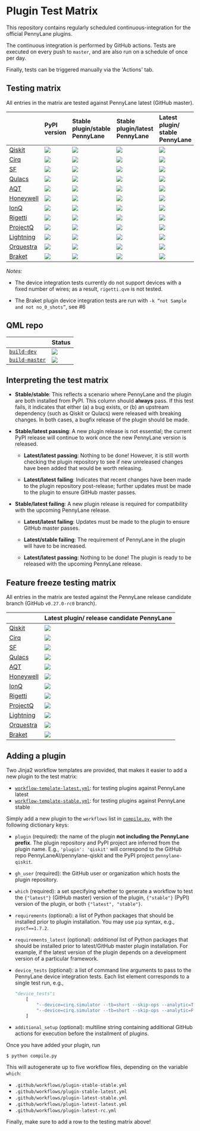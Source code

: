 # Plugin Test Matrix

This repository contains regularly scheduled continuous-integration for the official PennyLane plugins.

The continuous integration is performed by GitHub actions. Tests are executed on every push to `master`,
and are also run on a schedule of once per day.

Finally, tests can be triggered manually via the 'Actions' tab.

## Testing matrix

All entries in the matrix are tested against PennyLane latest (GitHub master).

|           | PyPI version                                                                                   | Stable plugin/stable PennyLane                                                                                                                                                                                                                          | Stable plugin/latest PennyLane                                                                                                                                                                                                                          | Latest plugin/ stable PennyLane                                                                                                                                                                                                                          | Latest plugin/latest PennyLane                                                                                                                                                                                                                          |
|:----------|:-----------------------------------------------------------------------------------------------|:--------------------------------------------------------------------------------------------------------------------------------------------------------------------------------------------------------------------------------------------------------|:--------------------------------------------------------------------------------------------------------------------------------------------------------------------------------------------------------------------------------------------------------|:--------------------------------------------------------------------------------------------------------------------------------------------------------------------------------------------------------------------------------------------------------|:--------------------------------------------------------------------------------------------------------------------------------------------------------------------------------------------------------------------------------------------------------|
| [Qiskit](https://github.com/PennyLaneAI/pennylane-qiskit)    | ![](https://img.shields.io/pypi/v/pennylane-qiskit?color=green&label=%20&style=flat-square)    | [![](https://img.shields.io/github/workflow/status/PennyLaneAI/plugin-test-matrix/qiskit-stable-stable?label=%20&logo=github&style=flat-square)](https://github.com/PennyLaneAI/plugin-test-matrix/actions?query=workflow%3Aqiskit-stable-stable)       | [![](https://img.shields.io/github/workflow/status/PennyLaneAI/plugin-test-matrix/qiskit-stable-latest?label=%20&logo=github&style=flat-square)](https://github.com/PennyLaneAI/plugin-test-matrix/actions?query=workflow%3Aqiskit-stable-latest)       | [![](https://img.shields.io/github/workflow/status/PennyLaneAI/plugin-test-matrix/qiskit-latest-stable?label=%20&logo=github&style=flat-square)](https://github.com/PennyLaneAI/plugin-test-matrix/actions?query=workflow%3Aqiskit-latest-stable)       | [![](https://img.shields.io/github/workflow/status/PennyLaneAI/plugin-test-matrix/qiskit-latest-latest?label=%20&logo=github&style=flat-square)](https://github.com/PennyLaneAI/plugin-test-matrix/actions?query=workflow%3Aqiskit-latest-latest)       |
| [Cirq](https://github.com/PennyLaneAI/pennylane-cirq)      | ![](https://img.shields.io/pypi/v/pennylane-cirq?color=green&label=%20&style=flat-square)      | [![](https://img.shields.io/github/workflow/status/PennyLaneAI/plugin-test-matrix/cirq-stable-stable?label=%20&logo=github&style=flat-square)](https://github.com/PennyLaneAI/plugin-test-matrix/actions?query=workflow%3Acirq-stable-stable)           | [![](https://img.shields.io/github/workflow/status/PennyLaneAI/plugin-test-matrix/cirq-stable-latest?label=%20&logo=github&style=flat-square)](https://github.com/PennyLaneAI/plugin-test-matrix/actions?query=workflow%3Acirq-stable-latest)           | [![](https://img.shields.io/github/workflow/status/PennyLaneAI/plugin-test-matrix/cirq-latest-stable?label=%20&logo=github&style=flat-square)](https://github.com/PennyLaneAI/plugin-test-matrix/actions?query=workflow%3Acirq-latest-stable)           | [![](https://img.shields.io/github/workflow/status/PennyLaneAI/plugin-test-matrix/cirq-latest-latest?label=%20&logo=github&style=flat-square)](https://github.com/PennyLaneAI/plugin-test-matrix/actions?query=workflow%3Acirq-latest-latest)           |
| [SF](https://github.com/PennyLaneAI/pennylane-sf)        | ![](https://img.shields.io/pypi/v/pennylane-sf?color=green&label=%20&style=flat-square)        | [![](https://img.shields.io/github/workflow/status/PennyLaneAI/plugin-test-matrix/sf-stable-stable?label=%20&logo=github&style=flat-square)](https://github.com/PennyLaneAI/plugin-test-matrix/actions?query=workflow%3Asf-stable-stable)               | [![](https://img.shields.io/github/workflow/status/PennyLaneAI/plugin-test-matrix/sf-stable-latest?label=%20&logo=github&style=flat-square)](https://github.com/PennyLaneAI/plugin-test-matrix/actions?query=workflow%3Asf-stable-latest)               | [![](https://img.shields.io/github/workflow/status/PennyLaneAI/plugin-test-matrix/sf-latest-stable?label=%20&logo=github&style=flat-square)](https://github.com/PennyLaneAI/plugin-test-matrix/actions?query=workflow%3Asf-latest-stable)               | [![](https://img.shields.io/github/workflow/status/PennyLaneAI/plugin-test-matrix/sf-latest-latest?label=%20&logo=github&style=flat-square)](https://github.com/PennyLaneAI/plugin-test-matrix/actions?query=workflow%3Asf-latest-latest)               |
| [Qulacs](https://github.com/PennyLaneAI/pennylane-qulacs)    | ![](https://img.shields.io/pypi/v/pennylane-qulacs?color=green&label=%20&style=flat-square)    | [![](https://img.shields.io/github/workflow/status/PennyLaneAI/plugin-test-matrix/qulacs-stable-stable?label=%20&logo=github&style=flat-square)](https://github.com/PennyLaneAI/plugin-test-matrix/actions?query=workflow%3Aqulacs-stable-stable)       | [![](https://img.shields.io/github/workflow/status/PennyLaneAI/plugin-test-matrix/qulacs-stable-latest?label=%20&logo=github&style=flat-square)](https://github.com/PennyLaneAI/plugin-test-matrix/actions?query=workflow%3Aqulacs-stable-latest)       | [![](https://img.shields.io/github/workflow/status/PennyLaneAI/plugin-test-matrix/qulacs-latest-stable?label=%20&logo=github&style=flat-square)](https://github.com/PennyLaneAI/plugin-test-matrix/actions?query=workflow%3Aqulacs-latest-stable)       | [![](https://img.shields.io/github/workflow/status/PennyLaneAI/plugin-test-matrix/qulacs-latest-latest?label=%20&logo=github&style=flat-square)](https://github.com/PennyLaneAI/plugin-test-matrix/actions?query=workflow%3Aqulacs-latest-latest)       |
| [AQT](https://github.com/PennyLaneAI/pennylane-aqt)       | ![](https://img.shields.io/pypi/v/pennylane-aqt?color=green&label=%20&style=flat-square)       | [![](https://img.shields.io/github/workflow/status/PennyLaneAI/plugin-test-matrix/aqt-stable-stable?label=%20&logo=github&style=flat-square)](https://github.com/PennyLaneAI/plugin-test-matrix/actions?query=workflow%3Aaqt-stable-stable)             | [![](https://img.shields.io/github/workflow/status/PennyLaneAI/plugin-test-matrix/aqt-stable-latest?label=%20&logo=github&style=flat-square)](https://github.com/PennyLaneAI/plugin-test-matrix/actions?query=workflow%3Aaqt-stable-latest)             | [![](https://img.shields.io/github/workflow/status/PennyLaneAI/plugin-test-matrix/aqt-latest-stable?label=%20&logo=github&style=flat-square)](https://github.com/PennyLaneAI/plugin-test-matrix/actions?query=workflow%3Aaqt-latest-stable)             | [![](https://img.shields.io/github/workflow/status/PennyLaneAI/plugin-test-matrix/aqt-latest-latest?label=%20&logo=github&style=flat-square)](https://github.com/PennyLaneAI/plugin-test-matrix/actions?query=workflow%3Aaqt-latest-latest)             |
| [Honeywell](https://github.com/PennyLaneAI/pennylane-honeywell) | ![](https://img.shields.io/pypi/v/pennylane-honeywell?color=green&label=%20&style=flat-square) | [![](https://img.shields.io/github/workflow/status/PennyLaneAI/plugin-test-matrix/honeywell-stable-stable?label=%20&logo=github&style=flat-square)](https://github.com/PennyLaneAI/plugin-test-matrix/actions?query=workflow%3Ahoneywell-stable-stable) | [![](https://img.shields.io/github/workflow/status/PennyLaneAI/plugin-test-matrix/honeywell-stable-latest?label=%20&logo=github&style=flat-square)](https://github.com/PennyLaneAI/plugin-test-matrix/actions?query=workflow%3Ahoneywell-stable-latest) | [![](https://img.shields.io/github/workflow/status/PennyLaneAI/plugin-test-matrix/honeywell-latest-stable?label=%20&logo=github&style=flat-square)](https://github.com/PennyLaneAI/plugin-test-matrix/actions?query=workflow%3Ahoneywell-latest-stable) | [![](https://img.shields.io/github/workflow/status/PennyLaneAI/plugin-test-matrix/honeywell-latest-latest?label=%20&logo=github&style=flat-square)](https://github.com/PennyLaneAI/plugin-test-matrix/actions?query=workflow%3Ahoneywell-latest-latest) |
| [IonQ](https://github.com/PennyLaneAI/pennylane-ionq) | ![](https://img.shields.io/pypi/v/pennylane-ionq?color=green&label=%20&style=flat-square) | [![](https://img.shields.io/github/workflow/status/PennyLaneAI/plugin-test-matrix/ionq-stable-stable?label=%20&logo=github&style=flat-square)](https://github.com/PennyLaneAI/plugin-test-matrix/actions?query=workflow%3Aionq-stable-stable) | [![](https://img.shields.io/github/workflow/status/PennyLaneAI/plugin-test-matrix/ionq-stable-latest?label=%20&logo=github&style=flat-square)](https://github.com/PennyLaneAI/plugin-test-matrix/actions?query=workflow%3Aionq-stable-latest) | [![](https://img.shields.io/github/workflow/status/PennyLaneAI/plugin-test-matrix/ionq-latest-stable?label=%20&logo=github&style=flat-square)](https://github.com/PennyLaneAI/plugin-test-matrix/actions?query=workflow%3Aionq-latest-stable) | [![](https://img.shields.io/github/workflow/status/PennyLaneAI/plugin-test-matrix/ionq-latest-latest?label=%20&logo=github&style=flat-square)](https://github.com/PennyLaneAI/plugin-test-matrix/actions?query=workflow%3Aionq-latest-latest) |
| [Rigetti](https://github.com/rigetti/pennylane-rigetti)    | ![](https://img.shields.io/pypi/v/pennylane-rigetti?color=green&label=%20&style=flat-square)    | [![](https://img.shields.io/github/workflow/status/PennyLaneAI/plugin-test-matrix/rigetti-stable-stable?label=%20&logo=github&style=flat-square)](https://github.com/PennyLaneAI/plugin-test-matrix/actions?query=workflow%3Arigetti-stable-stable)       | [![](https://img.shields.io/github/workflow/status/PennyLaneAI/plugin-test-matrix/rigetti-stable-latest?label=%20&logo=github&style=flat-square)](https://github.com/PennyLaneAI/plugin-test-matrix/actions?query=workflow%3Arigetti-stable-latest)       | [![](https://img.shields.io/github/workflow/status/PennyLaneAI/plugin-test-matrix/rigetti-latest-stable?label=%20&logo=github&style=flat-square)](https://github.com/PennyLaneAI/plugin-test-matrix/actions?query=workflow%3Arigetti-latest-stable)       | [![](https://img.shields.io/github/workflow/status/PennyLaneAI/plugin-test-matrix/rigetti-latest-latest?label=%20&logo=github&style=flat-square)](https://github.com/PennyLaneAI/plugin-test-matrix/actions?query=workflow%3Arigetti-latest-latest)       |
| [ProjectQ](https://github.com/PennyLaneAI/pennylane-pq)  | ![](https://img.shields.io/pypi/v/pennylane-pq?color=green&label=%20&style=flat-square)        | [![](https://img.shields.io/github/workflow/status/PennyLaneAI/plugin-test-matrix/pq-stable-stable?label=%20&logo=github&style=flat-square)](https://github.com/PennyLaneAI/plugin-test-matrix/actions?query=workflow%3Apq-stable-stable)               | [![](https://img.shields.io/github/workflow/status/PennyLaneAI/plugin-test-matrix/pq-stable-latest?label=%20&logo=github&style=flat-square)](https://github.com/PennyLaneAI/plugin-test-matrix/actions?query=workflow%3Apq-stable-latest)               | [![](https://img.shields.io/github/workflow/status/PennyLaneAI/plugin-test-matrix/pq-latest-stable?label=%20&logo=github&style=flat-square)](https://github.com/PennyLaneAI/plugin-test-matrix/actions?query=workflow%3Apq-latest-stable)               | [![](https://img.shields.io/github/workflow/status/PennyLaneAI/plugin-test-matrix/pq-latest-latest?label=%20&logo=github&style=flat-square)](https://github.com/PennyLaneAI/plugin-test-matrix/actions?query=workflow%3Apq-latest-latest)               |
| [Lightning](https://github.com/PennyLaneAI/pennylane-lightning) | ![](https://img.shields.io/pypi/v/pennylane-lightning?color=green&label=%20&style=flat-square)    | [![](https://img.shields.io/github/workflow/status/PennyLaneAI/plugin-test-matrix/lightning-stable-stable?label=%20&logo=github&style=flat-square)](https://github.com/PennyLaneAI/plugin-test-matrix/actions?query=workflow%3Alightning-stable-stable)       | [![](https://img.shields.io/github/workflow/status/PennyLaneAI/plugin-test-matrix/lightning-stable-latest?label=%20&logo=github&style=flat-square)](https://github.com/PennyLaneAI/plugin-test-matrix/actions?query=workflow%3Alightning-stable-latest)       | [![](https://img.shields.io/github/workflow/status/PennyLaneAI/plugin-test-matrix/lightning-latest-stable?label=%20&logo=github&style=flat-square)](https://github.com/PennyLaneAI/plugin-test-matrix/actions?query=workflow%3Alightning-latest-stable)       | [![](https://img.shields.io/github/workflow/status/PennyLaneAI/plugin-test-matrix/lightning-latest-latest?label=%20&logo=github&style=flat-square)](https://github.com/PennyLaneAI/plugin-test-matrix/actions?query=workflow%3Alightning-latest-latest)       |
| [Orquestra](https://github.com/PennyLaneAI/pennylane-orquestra) | ![](https://img.shields.io/pypi/v/pennylane-orquestra?color=green&label=%20&style=flat-square)    | [![](https://img.shields.io/github/workflow/status/PennyLaneAI/plugin-test-matrix/orquestra-stable-stable?label=%20&logo=github&style=flat-square)](https://github.com/PennyLaneAI/plugin-test-matrix/actions?query=workflow%3Aorquestra-stable-stable)       | [![](https://img.shields.io/github/workflow/status/PennyLaneAI/plugin-test-matrix/orquestra-stable-latest?label=%20&logo=github&style=flat-square)](https://github.com/PennyLaneAI/plugin-test-matrix/actions?query=workflow%3Aorquestra-stable-latest)       | [![](https://img.shields.io/github/workflow/status/PennyLaneAI/plugin-test-matrix/orquestra-latest-stable?label=%20&logo=github&style=flat-square)](https://github.com/PennyLaneAI/plugin-test-matrix/actions?query=workflow%3Aorquestra-latest-stable)       | [![](https://img.shields.io/github/workflow/status/PennyLaneAI/plugin-test-matrix/orquestra-latest-latest?label=%20&logo=github&style=flat-square)](https://github.com/PennyLaneAI/plugin-test-matrix/actions?query=workflow%3Aorquestra-latest-latest)       |
| [Braket](https://github.com/aws/amazon-braket-pennylane-plugin-python) | ![](https://img.shields.io/pypi/v/amazon-braket-pennylane-plugin?color=green&label=%20&style=flat-square)    | [![](https://img.shields.io/github/workflow/status/PennyLaneAI/plugin-test-matrix/braket-stable-stable?label=%20&logo=github&style=flat-square)](https://github.com/PennyLaneAI/plugin-test-matrix/actions?query=workflow%3Abraket-stable-stable)       | [![](https://img.shields.io/github/workflow/status/PennyLaneAI/plugin-test-matrix/braket-stable-latest?label=%20&logo=github&style=flat-square)](https://github.com/PennyLaneAI/plugin-test-matrix/actions?query=workflow%3Abraket-stable-latest)       | [![](https://img.shields.io/github/workflow/status/PennyLaneAI/plugin-test-matrix/braket-latest-stable?label=%20&logo=github&style=flat-square)](https://github.com/PennyLaneAI/plugin-test-matrix/actions?query=workflow%3Abraket-latest-stable)       | [![](https://img.shields.io/github/workflow/status/PennyLaneAI/plugin-test-matrix/braket-latest-latest?label=%20&logo=github&style=flat-square)](https://github.com/PennyLaneAI/plugin-test-matrix/actions?query=workflow%3Abraket-latest-latest)       |

*Notes:*

* The device integration tests currently do not support devices with a fixed
  number of wires; as a result, `rigetti.qvm` is not tested.
  
* The Braket plugin device integration tests are run with `-k “not Sample and not no_0_shots”`,
  see #6

## QML repo

|           |   Status  |
|:----------|:----------|
| [`build-dev`](https://github.com/PennyLaneAI/qml/actions/workflows/build-dev.yml) | [![](https://img.shields.io/github/workflow/status/PennyLaneAI/qml/build-dev?label=%20&logo=github&style=flat-square)](https://github.com/PennyLaneAI/qml/actions?query=workflow%3Abuild-dev) |
| [`build-master`](https://github.com/PennyLaneAI/qml/actions/workflows/build-master.yml) | [![](https://img.shields.io/github/workflow/status/PennyLaneAI/qml/build-master?label=%20&logo=github&style=flat-square)](https://github.com/PennyLaneAI/qml/actions?query=workflow%3Abuild-master) |

## Interpreting the test matrix

* **Stable/stable**: This reflects a scenario where PennyLane and the plugin are both installed
  from PyPI. This column should **always** pass. If this test fails, it indicates that either (a) a
  bug exists, or (b) an upstream dependency (such as Qiskit or Qulacs)
  were released with breaking changes. In both cases, a bugfix release of the plugin should be made.

* **Stable/latest passing**: A new plugin release is not essential; the current
  PyPI release will continue to work once the new PennyLane version is released.

  - **Latest/latest passing**: Nothing to be done! However, it is still worth checking the
    plugin repository to see if new unreleased changes have been added that would
    be worth releasing.

  - **Latest/latest failing**: Indicates that recent changes have been made to the plugin repository
    post-release; further updates must be made to the plugin to ensure GitHub master passes.

* **Stable/latest failing**: A new plugin release is required for compatibility
  with the upcoming PennyLane release.

  - **Latest/latest failing**: Updates must be made to the plugin to ensure GitHub
    master passes.

  - **Latest/stable failing**: The requirement of PennyLane in the plugin will
    have to be increased.

  - **Latest/latest passing**: Nothing to be done! The plugin is ready to be released
    with the upcoming PennyLane release.

## Feature freeze testing matrix

All entries in the matrix are tested against the PennyLane release candidate branch (GitHub `v0.27.0-rc0` branch).

|           | Latest plugin/ release candidate PennyLane                                                                                                                                                                                                                          |
|:----------|:--------------------------------------------------------------------------------------------------------------------------------------------------------------------------------------------------------------------------------------------------------|
| [Qiskit](https://github.com/PennyLaneAI/pennylane-qiskit)    | [![](https://img.shields.io/github/workflow/status/PennyLaneAI/plugin-test-matrix/qiskit-latest-rc?label=%20&logo=github&style=flat-square)](https://github.com/PennyLaneAI/plugin-test-matrix/actions?query=workflow%3Aqiskit-latest-rc)       |
| [Cirq](https://github.com/PennyLaneAI/pennylane-cirq)      | [![](https://img.shields.io/github/workflow/status/PennyLaneAI/plugin-test-matrix/cirq-latest-rc?label=%20&logo=github&style=flat-square)](https://github.com/PennyLaneAI/plugin-test-matrix/actions?query=workflow%3Acirq-latest-rc)           |
| [SF](https://github.com/PennyLaneAI/pennylane-sf)        | [![](https://img.shields.io/github/workflow/status/PennyLaneAI/plugin-test-matrix/sf-latest-rc?label=%20&logo=github&style=flat-square)](https://github.com/PennyLaneAI/plugin-test-matrix/actions?query=workflow%3Asf-latest-rc)               |
| [Qulacs](https://github.com/PennyLaneAI/pennylane-qulacs)    | [![](https://img.shields.io/github/workflow/status/PennyLaneAI/plugin-test-matrix/qulacs-latest-rc?label=%20&logo=github&style=flat-square)](https://github.com/PennyLaneAI/plugin-test-matrix/actions?query=workflow%3Aqulacs-latest-rc)       |
| [AQT](https://github.com/PennyLaneAI/pennylane-aqt)       | [![](https://img.shields.io/github/workflow/status/PennyLaneAI/plugin-test-matrix/aqt-latest-rc?label=%20&logo=github&style=flat-square)](https://github.com/PennyLaneAI/plugin-test-matrix/actions?query=workflow%3Aaqt-latest-rc)             |
| [Honeywell](https://github.com/PennyLaneAI/pennylane-honeywell) | [![](https://img.shields.io/github/workflow/status/PennyLaneAI/plugin-test-matrix/honeywell-latest-rc?label=%20&logo=github&style=flat-square)](https://github.com/PennyLaneAI/plugin-test-matrix/actions?query=workflow%3Ahoneywell-latest-rc) |
| [IonQ](https://github.com/PennyLaneAI/pennylane-ionq) | [![](https://img.shields.io/github/workflow/status/PennyLaneAI/plugin-test-matrix/ionq-latest-rc?label=%20&logo=github&style=flat-square)](https://github.com/PennyLaneAI/plugin-test-matrix/actions?query=workflow%3Aionq-latest-rc) |
| [Rigetti](https://github.com/rigetti/pennylane-rigetti)    | [![](https://img.shields.io/github/workflow/status/PennyLaneAI/plugin-test-matrix/rigetti-latest-rc?label=%20&logo=github&style=flat-square)](https://github.com/PennyLaneAI/plugin-test-matrix/actions?query=workflow%3Arigetti-latest-rc)       |
| [ProjectQ](https://github.com/PennyLaneAI/pennylane-pq)  | [![](https://img.shields.io/github/workflow/status/PennyLaneAI/plugin-test-matrix/pq-latest-rc?label=%20&logo=github&style=flat-square)](https://github.com/PennyLaneAI/plugin-test-matrix/actions?query=workflow%3Apq-latest-rc)               |
| [Lightning](https://github.com/PennyLaneAI/pennylane-lightning) | [![](https://img.shields.io/github/workflow/status/PennyLaneAI/plugin-test-matrix/lightning-latest-rc?label=%20&logo=github&style=flat-square)](https://github.com/PennyLaneAI/plugin-test-matrix/actions?query=workflow%3Alightning-latest-rc)       |
| [Orquestra](https://github.com/PennyLaneAI/pennylane-orquestra) | [![](https://img.shields.io/github/workflow/status/PennyLaneAI/plugin-test-matrix/orquestra-latest-rc?label=%20&logo=github&style=flat-square)](https://github.com/PennyLaneAI/plugin-test-matrix/actions?query=workflow%3Aorquestra-latest-rc)       |
| [Braket](https://github.com/aws/amazon-braket-pennylane-plugin-python) | [![](https://img.shields.io/github/workflow/status/PennyLaneAI/plugin-test-matrix/braket-latest-rc?label=%20&logo=github&style=flat-square)](https://github.com/PennyLaneAI/plugin-test-matrix/actions?query=workflow%3Abraket-latest-rc)       |


## Adding a plugin 

Two Jinja2 workflow templates are provided, that makes it easier to add a new plugin to the test matrix:

* [`workflow-template-latest.yml`](workflow-template-latest.yml): for testing plugins against PennyLane latest
* [`workflow-template-stable.yml`](workflow-template-stable.yml): for testing plugins against PennyLane stable

Simply add a new plugin to the `workflows` list in [`compile.py`](compile.py), with the following dictionary keys:

* `plugin` (required): the name of the plugin **not including the PennyLane prefix**. The plugin
  repository and PyPI project are inferred from the plugin name. E.g., `'plugin': 'qiskit'` will
  correspond to the GitHub repo PennyLaneAI/pennylane-qiskit and the PyPI project
  `pennylane-qiskit`.

* `gh_user` (required): the GitHub user or organization which hosts the plugin repository.

* `which` (required): a set specifying whether to generate a workflow to test the `{"latest"}`
  (GitHub master) version of the plugin, `{"stable"}` (PyPI) version of the plugin, or both `{"latest", "stable"}`.

* `requirements` (optional): a list of Python packages that should be installed prior to plugin
  installation. You may use `pip` syntax, e.g., `pyscf==1.7.2`.

* `requirements_latest` (optional): *additional* list of Python packages that should be installed prior to
  latest/GitHub master plugin installation. For example, if the latest version of the plugin depends on a
  development version of a particular framework.

* `device_tests` (optional): a list of command line arguments to pass to the PennyLane device
  integration tests. Each list element corresponds to a single test run, e.g.,

  ```python
  "device_tests":
      [
          "--device=cirq.simulator --tb=short --skip-ops --analytic=True",
          "--device=cirq.simulator --tb=short --skip-ops --analytic=False --shots=8000"
      ]
  ```

* `additional_setup` (optional): multiline string containing additional GitHub actions for execution
  before the installment of plugins.

Once you have added your plugin, run

```console
$ python compile.py
```

This will autogenerate up to five workflow files, depending on the variable `which`:

* `.github/workflows/plugin-stable-stable.yml`
* `.github/workflows/plugin-stable-latest.yml`
* `.github/workflows/plugin-latest-stable.yml`
* `.github/workflows/plugin-latest-latest.yml`
* `.github/workflows/plugin-latest-rc.yml`

Finally, make sure to add a row to the testing matrix above!
